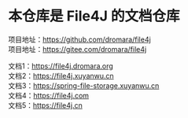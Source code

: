 # 本仓库是 File4J 的文档仓库

项目地址：https://github.com/dromara/file4j <br />
项目地址：https://gitee.com/dromara/file4j <br />


文档1：https://file4j.dromara.org <br />
文档2：https://file4j.xuyanwu.cn <br />
文档3：https://spring-file-storage.xuyanwu.cn <br />
文档4：https://file4j.com <br />
文档5：https://file4j.cn <br />